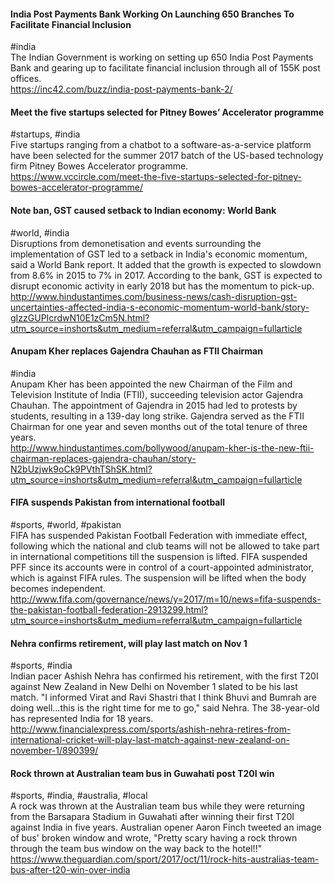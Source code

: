 
#### India Post Payments Bank Working On Launching 650 Branches To Facilitate Financial Inclusion
#india  
The Indian Government is working on setting up 650 India Post Payments Bank and gearing up to facilitate financial inclusion through all of 155K post offices.  
https://inc42.com/buzz/india-post-payments-bank-2/

#### Meet the five startups selected for Pitney Bowes’ Accelerator programme
#startups, #india  
Five startups ranging from a chatbot to a software-as-a-service platform have been selected for the summer 2017 batch of the US-based technology firm Pitney Bowes Accelerator programme.  
https://www.vccircle.com/meet-the-five-startups-selected-for-pitney-bowes-accelerator-programme/

#### Note ban, GST caused setback to Indian economy: World Bank
#world, #india  
Disruptions from demonetisation and events surrounding the implementation of GST led to a setback in India's economic momentum, said a World Bank report. It added that the growth is expected to slowdown from 8.6% in 2015 to 7% in 2017. According to the bank, GST is expected to disrupt economic activity in early 2018 but has the momentum to pick-up.
http://www.hindustantimes.com/business-news/cash-disruption-gst-uncertainties-affected-india-s-economic-momentum-world-bank/story-gIzzGUPIcrdwN10E1zCm5N.html?utm_source=inshorts&utm_medium=referral&utm_campaign=fullarticle

#### Anupam Kher replaces Gajendra Chauhan as FTII Chairman
#india  
Anupam Kher has been appointed the new Chairman of the Film and Television Institute of India (FTII), succeeding television actor Gajendra Chauhan. The appointment of Gajendra in 2015 had led to protests by students, resulting in a 139-day long strike. Gajendra served as the FTII Chairman for one year and seven months out of the total tenure of three years.  
http://www.hindustantimes.com/bollywood/anupam-kher-is-the-new-ftii-chairman-replaces-gajendra-chauhan/story-N2bUzjwk9oCk9PVthTShSK.html?utm_source=inshorts&utm_medium=referral&utm_campaign=fullarticle

#### FIFA suspends Pakistan from international football
#sports, #world, #pakistan  
FIFA has suspended Pakistan Football Federation with immediate effect, following which the national and club teams will not be allowed to take part in international competitions till the suspension is lifted. FIFA suspended PFF since its accounts were in control of a court-appointed administrator, which is against FIFA rules. The suspension will be lifted when the body becomes independent.  
http://www.fifa.com/governance/news/y=2017/m=10/news=fifa-suspends-the-pakistan-football-federation-2913299.html?utm_source=inshorts&utm_medium=referral&utm_campaign=fullarticle

#### Nehra confirms retirement, will play last match on Nov 1
#sports, #india  
Indian pacer Ashish Nehra has confirmed his retirement, with the first T20I against New Zealand in New Delhi on November 1 slated to be his last match. "I informed Virat and Ravi Shastri that I think Bhuvi and Bumrah are doing well...this is the right time for me to go," said Nehra. The 38-year-old has represented India for 18 years.  
http://www.financialexpress.com/sports/ashish-nehra-retires-from-international-cricket-will-play-last-match-against-new-zealand-on-november-1/890399/

#### Rock thrown at Australian team bus in Guwahati post T20I win
#sports, #india, #australia, #local  
A rock was thrown at the Australian team bus while they were returning from the Barsapara Stadium in Guwahati after winning their first T20I against India in five years. Australian opener Aaron Finch tweeted an image of bus' broken window and wrote, "Pretty scary having a rock thrown through the team bus window on the way back to the hotel!!"  
https://www.theguardian.com/sport/2017/oct/11/rock-hits-australias-team-bus-after-t20-win-over-india

